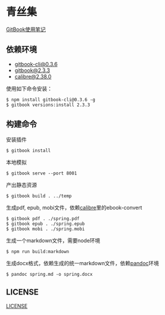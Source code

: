 # 青丝集
[GitBook使用笔记](http://yanhaijing.com/tool/2015/09/12/my-gitbook-note/)

## 依赖环境
- gitbook-cli@0.3.6
- gitbook@2.3.3
- calibre@2.38.0

使用如下命令安装：

    $ npm install gitbook-cli@0.3.6 -g
    $ gitbook versions:install 2.3.3

## 构建命令
安装插件

    $ gitbook install

本地模拟

	$ gitbook serve --port 8001

产出静态资源

	$ gitbook build . ../temp

生成pdf, epub, mobi文件，依赖[calibre](calibre)里的ebook-convert

    $ gitbook pdf . ./spring.pdf
    $ gitbook epub . ./spring.epub
	$ gitbook mobi . ./spring.mobi

生成一个markdown文件，需要node环境

    $ npm run build:markdown

生成docx格式，依赖生成的统一markdown文件，依赖[pandoc](http://pandoc.org/)环境

    $ pandoc spring.md -o spring.docx

## LICENSE
[LICENSE](./LICENSE.md)


[calibre]: http://calibre-ebook.com/
